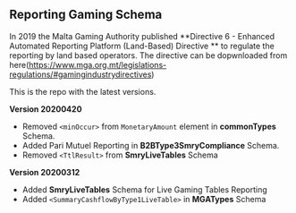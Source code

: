 ## Reporting Gaming Schema

In 2019 the Malta Gaming Authority published **Directive 6 - Enhanced Automated Reporting Platform (Land-Based) Directive ** 
to regulate the reporting by land based operators. The directive can be dopwnloaded from here(https://www.mga.org.mt/legislations-regulations/#gamingindustrydirectives)

This is the repo with the latest versions.

__Version 20200420__

* Removed `<minOccur>` from `MonetaryAmount` element in **commonTypes** Schema.
* Added Pari Mutuel Reporting in **B2BType3SmryCompliance** Schema.
* Removed `<TtlResult>` from **SmryLiveTables** Schema


__Version 20200312__

* Added **SmryLiveTables** Schema for Live Gaming Tables Reporting
* Added `<SummaryCashflowByType1LiveTable>` in **MGATypes** Schema
